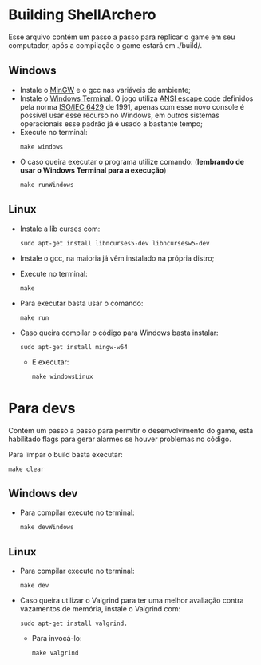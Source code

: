 # Building ShellArchero

Esse arquivo contém um passo a passo para replicar o game em seu computador, após a compilação o game estará em ./build/.

## Windows

- Instale o [MinGW](https://www.mingw-w64.org/) e o gcc nas variáveis de ambiente;
- Instale o [Windows Terminal](https://www.microsoft.com/pt-br/p/windows-terminal/9n0dx20hk701?SilentAuth=1&wa=wsignin1.0#activetab=pivot:overviewtab).
  O jogo utiliza [ANSI escape code](https://en.wikipedia.org/wiki/ANSI_escape_code#24-bit) definidos pela norma [ISO/IEC 6429](https://www.ecma-international.org/publications-and-standards/standards/ecma-48/) de 1991, apenas com esse novo console é possível usar esse recurso no Windows, em outros sistemas operacionais esse padrão já é usado a bastante tempo;
- Execute no terminal:
  ```console
  make windows
  ```
- O caso queira executar o programa utilize comando: (**lembrando de usar o Windows Terminal para a execução**)
  ```console
  make runWindows
  ```

## Linux

- Instale a lib curses com:

  ```console
  sudo apt-get install libncurses5-dev libncursesw5-dev
  ```

- Instale o gcc, na maioria já vêm instalado na própria distro;
- Execute no terminal:

  ```console
  make
  ```

- Para executar basta usar o comando:
  ```console
  make run
  ```
- Caso queira compilar o código para Windows basta instalar:
  ```console
  sudo apt-get install mingw-w64
  ```
  - E executar:
    ```console
    make windowsLinux
    ```

# Para devs

Contém um passo a passo para permitir o desenvolvimento do game, está habilitado flags para gerar alarmes se houver problemas no código.

Para limpar o build basta executar:

```console
make clear
```

## Windows dev

- Para compilar execute no terminal:
  ```console
  make devWindows
  ```

## Linux

- Para compilar execute no terminal:
  ```console
  make dev
  ```
- Caso queira utilizar o Valgrind para ter uma melhor avaliação contra vazamentos de memória, instale o Valgrind com:
  ```console
  sudo apt-get install valgrind.
  ```
  - Para invocá-lo:
    ```console
    make valgrind
    ```
